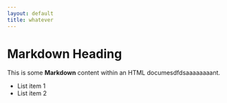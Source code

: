 ```yaml
---
layout: default
title: whatever
---
```


# Markdown Heading

This is some **Markdown** content within an HTML documesdfdsaaaaaaaant.

- List item 1
- List item 2
